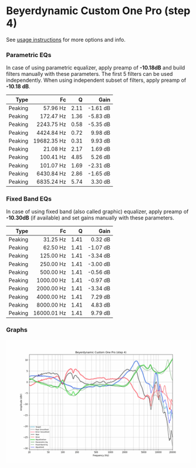 # Beyerdynamic Custom One Pro (step 4)
See [usage instructions](https://github.com/jaakkopasanen/AutoEq#usage) for more options and info.

### Parametric EQs
In case of using parametric equalizer, apply preamp of **-10.18dB** and build filters manually
with these parameters. The first 5 filters can be used independently.
When using independent subset of filters, apply preamp of **-10.18 dB**.

| Type    | Fc          |    Q | Gain     |
|--------:|------------:|-----:|---------:|
| Peaking | 57.96 Hz    | 2.11 | -1.61 dB |
| Peaking | 172.47 Hz   | 1.36 | -5.83 dB |
| Peaking | 2243.75 Hz  | 0.58 | -5.35 dB |
| Peaking | 4424.84 Hz  | 0.72 | 9.98 dB  |
| Peaking | 19682.35 Hz | 0.31 | 9.93 dB  |
| Peaking | 21.08 Hz    | 2.17 | 1.69 dB  |
| Peaking | 100.41 Hz   | 4.85 | 5.26 dB  |
| Peaking | 101.07 Hz   | 1.69 | -2.31 dB |
| Peaking | 6430.84 Hz  | 2.86 | -1.65 dB |
| Peaking | 6835.24 Hz  | 5.74 | 3.30 dB  |

### Fixed Band EQs
In case of using fixed band (also called graphic) equalizer, apply preamp of **-10.30dB**
(if available) and set gains manually with these parameters.

| Type    | Fc          |    Q | Gain     |
|--------:|------------:|-----:|---------:|
| Peaking | 31.25 Hz    | 1.41 | 0.32 dB  |
| Peaking | 62.50 Hz    | 1.41 | -1.07 dB |
| Peaking | 125.00 Hz   | 1.41 | -3.34 dB |
| Peaking | 250.00 Hz   | 1.41 | -3.00 dB |
| Peaking | 500.00 Hz   | 1.41 | -0.56 dB |
| Peaking | 1000.00 Hz  | 1.41 | -0.97 dB |
| Peaking | 2000.00 Hz  | 1.41 | -3.34 dB |
| Peaking | 4000.00 Hz  | 1.41 | 7.29 dB  |
| Peaking | 8000.00 Hz  | 1.41 | 4.83 dB  |
| Peaking | 16000.01 Hz | 1.41 | 9.79 dB  |

### Graphs
![](./Beyerdynamic%20Custom%20One%20Pro%20(step%204).png)